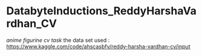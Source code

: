 # DatabyteInductions_ReddyHarshaVardhan_CV
*anime figurine cv task*
the data set used : https://www.kaggle.com/code/ahscasbfy/reddy-harsha-vardhan-cv/input
